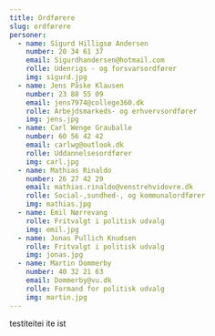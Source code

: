 ```yaml
---
title: Ordførere
slug: ordførere
personer:
  - name: Sigurd Hilligsø Andersen
    number: 20 34 61 37
    email: Sigurdhandersen@hotmail.com
    rolle: Udenrigs - og forsvarsordfører
    img: sigurd.jpg
  - name: Jens Påske Klausen
    number: 23 88 55 09
    email: jens7974@college360.dk
    rolle: Arbejdsmarkeds- og erhvervsordfører
    img: jens.jpg
  - name: Carl Wenge Grauballe
    number: 60 56 42 42
    email: carlwg@outlook.dk
    rolle: Uddannelsesordfører
    img: carl.jpg
  - name: Mathias Rinaldo
    number: 26 27 42 29
    email: mathias.rinaldo@venstrehvidovre.dk
    rolle: Social-,sundhed-, og kommunalordfører
    img: mathias.jpg
  - name: Emil Nørrevang
    rolle: Fritvalgt i politisk udvalg
    img: emil.jpg
  - name: Jonas Pullich Knudsen
    rolle: Fritvalgt i politisk udvalg
    img: jonas.jpg
  - name: Martin Dommerby
    number: 40 32 21 63
    email: Dommerby@vu.dk
    rolle: Formand for politisk udvalg
    img: martin.jpg
---
```


testiteitei ite ist
